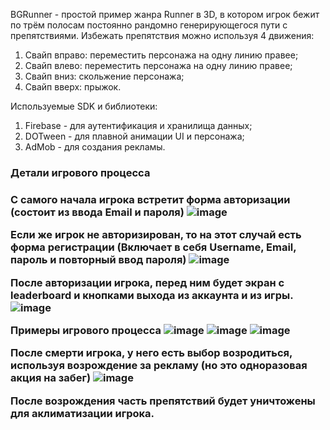 BGRunner - простой пример жанра Runner в 3D, в котором игрок бежит по трём полосам постоянно рандомно генерирующегося пути с препятствиями.
Избежать препятствия можно используя 4 движения:
  1. Свайп вправо: переместить персонажа на одну линию правее;
  2. Свайп влево: переместить персонажа на одну линию правее;
  3. Свайп вниз: скольжение персонажа;
  4. Свайп вверх: прыжок.

Используемые SDK и библиотеки:
  1. Firebase - для аутентификация и хранилища данных;
  2. DOTween - для плавной анимации UI и персонажа;
  3. AdMob - для создания рекламы.

<h3>Детали игрового процесса<h3>

С самого начала игрока встретит форма авторизации (состоит из ввода Email и пароля)
![image](https://github.com/Shtormans/BG_Test_1/assets/55661184/005f7785-bc5e-47ee-951e-bc63e71e0b33)

Если же игрок не авторизирован, то на этот случай есть форма регистрации (Включает в себя Username, Email, пароль и повторный ввод пароля)
![image](https://github.com/Shtormans/BG_Test_1/assets/55661184/113d8bef-8df3-4669-8373-602628338b6c)

После авторизации игрока, перед ним будет экран с leaderboard и кнопками выхода из аккаунта и из игры.
![image](https://github.com/Shtormans/BG_Test_1/assets/55661184/ab3627c9-0052-4bd2-9bdd-93a1b538e945)

Примеры игрового процесса
![image](https://github.com/Shtormans/BG_Test_1/assets/55661184/063991c3-0581-4b81-ad28-7368d0cef5d5)
![image](https://github.com/Shtormans/BG_Test_1/assets/55661184/d7dfdc0e-2147-4773-8c7d-c64ef2695791)
![image](https://github.com/Shtormans/BG_Test_1/assets/55661184/83029973-c704-4e70-93f0-2456f26006bf)

После смерти игрока, у него есть выбор возродиться, используя возрождение за рекламу (но это одноразовая акция на забег)
![image](https://github.com/Shtormans/BG_Test_1/assets/55661184/211942d1-c9ce-4e54-bbf9-008cf9e845c2)

После возрождения часть препятствий будет уничтожены для аклиматизации игрока.
